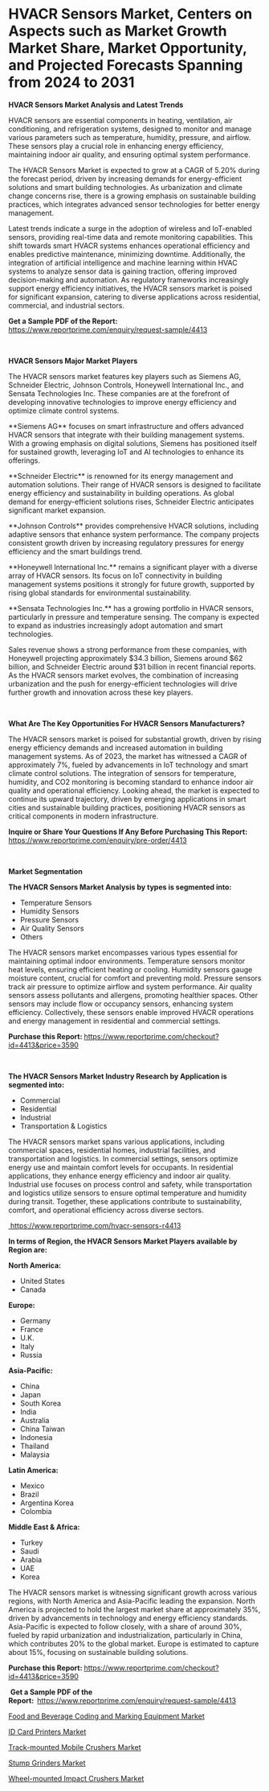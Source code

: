 <p><h1>HVACR Sensors Market, Centers on Aspects such as Market Growth Market Share, Market Opportunity, and Projected Forecasts Spanning from 2024 to 2031</h1></p><p><strong>HVACR Sensors Market Analysis and Latest Trends</strong></p>
<p><p>HVACR sensors are essential components in heating, ventilation, air conditioning, and refrigeration systems, designed to monitor and manage various parameters such as temperature, humidity, pressure, and airflow. These sensors play a crucial role in enhancing energy efficiency, maintaining indoor air quality, and ensuring optimal system performance.</p><p>The HVACR Sensors Market is expected to grow at a CAGR of 5.20% during the forecast period, driven by increasing demands for energy-efficient solutions and smart building technologies. As urbanization and climate change concerns rise, there is a growing emphasis on sustainable building practices, which integrates advanced sensor technologies for better energy management.</p><p>Latest trends indicate a surge in the adoption of wireless and IoT-enabled sensors, providing real-time data and remote monitoring capabilities. This shift towards smart HVACR systems enhances operational efficiency and enables predictive maintenance, minimizing downtime. Additionally, the integration of artificial intelligence and machine learning within HVAC systems to analyze sensor data is gaining traction, offering improved decision-making and automation. As regulatory frameworks increasingly support energy efficiency initiatives, the HVACR sensors market is poised for significant expansion, catering to diverse applications across residential, commercial, and industrial sectors.</p></p>
<p><strong>Get a Sample PDF of the Report:&nbsp;</strong> <a href="https://www.reportprime.com/enquiry/request-sample/4413">https://www.reportprime.com/enquiry/request-sample/4413</a></p>
<p>&nbsp;</p>
<p><strong>HVACR Sensors Major Market Players</strong></p>
<p><p>The HVACR sensors market features key players such as Siemens AG, Schneider Electric, Johnson Controls, Honeywell International Inc., and Sensata Technologies Inc. These companies are at the forefront of developing innovative technologies to improve energy efficiency and optimize climate control systems.</p><p>**Siemens AG** focuses on smart infrastructure and offers advanced HVACR sensors that integrate with their building management systems. With a growing emphasis on digital solutions, Siemens has positioned itself for sustained growth, leveraging IoT and AI technologies to enhance its offerings.</p><p>**Schneider Electric** is renowned for its energy management and automation solutions. Their range of HVACR sensors is designed to facilitate energy efficiency and sustainability in building operations. As global demand for energy-efficient solutions rises, Schneider Electric anticipates significant market expansion.</p><p>**Johnson Controls** provides comprehensive HVACR solutions, including adaptive sensors that enhance system performance. The company projects consistent growth driven by increasing regulatory pressures for energy efficiency and the smart buildings trend.</p><p>**Honeywell International Inc.** remains a significant player with a diverse array of HVACR sensors. Its focus on IoT connectivity in building management systems positions it strongly for future growth, supported by rising global standards for environmental sustainability.</p><p>**Sensata Technologies Inc.** has a growing portfolio in HVACR sensors, particularly in pressure and temperature sensing. The company is expected to expand as industries increasingly adopt automation and smart technologies.</p><p>Sales revenue shows a strong performance from these companies, with Honeywell projecting approximately $34.3 billion, Siemens around $62 billion, and Schneider Electric around $31 billion in recent financial reports. As the HVACR sensors market evolves, the combination of increasing urbanization and the push for energy-efficient technologies will drive further growth and innovation across these key players.</p></p>
<p>&nbsp;</p>
<p><strong>What Are The Key Opportunities For HVACR Sensors Manufacturers?</strong></p>
<p><p>The HVACR sensors market is poised for substantial growth, driven by rising energy efficiency demands and increased automation in building management systems. As of 2023, the market has witnessed a CAGR of approximately 7%, fueled by advancements in IoT technology and smart climate control solutions. The integration of sensors for temperature, humidity, and CO2 monitoring is becoming standard to enhance indoor air quality and operational efficiency. Looking ahead, the market is expected to continue its upward trajectory, driven by emerging applications in smart cities and sustainable building practices, positioning HVACR sensors as critical components in modern infrastructure.</p></p>
<p><strong>Inquire or Share Your Questions If Any Before Purchasing This Report:</strong> <a href="https://www.reportprime.com/enquiry/pre-order/4413">https://www.reportprime.com/enquiry/pre-order/4413</a></p>
<p>&nbsp;</p>
<p><strong>Market Segmentation</strong></p>
<p><strong>The HVACR Sensors Market Analysis by types is segmented into:</strong></p>
<p><ul><li>Temperature Sensors</li><li>Humidity Sensors</li><li>Pressure Sensors</li><li>Air Quality Sensors</li><li>Others</li></ul></p>
<p><p>The HVACR sensors market encompasses various types essential for maintaining optimal indoor environments. Temperature sensors monitor heat levels, ensuring efficient heating or cooling. Humidity sensors gauge moisture content, crucial for comfort and preventing mold. Pressure sensors track air pressure to optimize airflow and system performance. Air quality sensors assess pollutants and allergens, promoting healthier spaces. Other sensors may include flow or occupancy sensors, enhancing system efficiency. Collectively, these sensors enable improved HVACR operations and energy management in residential and commercial settings.</p></p>
<p><strong>Purchase this Report:&nbsp;</strong><a href="https://www.reportprime.com/checkout?id=4413&price=3590">https://www.reportprime.com/checkout?id=4413&price=3590</a></p>
<p>&nbsp;</p>
<p><strong>The HVACR Sensors Market Industry Research by Application is segmented into:</strong></p>
<p><ul><li>Commercial</li><li>Residential</li><li>Industrial</li><li>Transportation & Logistics</li></ul></p>
<p><p>The HVACR sensors market spans various applications, including commercial spaces, residential homes, industrial facilities, and transportation and logistics. In commercial settings, sensors optimize energy use and maintain comfort levels for occupants. In residential applications, they enhance energy efficiency and indoor air quality. Industrial use focuses on process control and safety, while transportation and logistics utilize sensors to ensure optimal temperature and humidity during transit. Together, these applications contribute to sustainability, comfort, and operational efficiency across diverse sectors.</p></p>
<p><a href="https://www.reportprime.com/hvacr-sensors-r4413">&nbsp;https://www.reportprime.com/hvacr-sensors-r4413</a></p>
<p><strong>In terms of Region, the HVACR Sensors Market Players available by Region are:</strong></p>
<p>
    <p> <strong> North America: </strong>
        <ul>
            <li>United States</li>
            <li>Canada</li>
        </ul>
        </p> 
    <p> <strong> Europe: </strong>
        <ul>
            <li>Germany</li>
            <li>France</li>
            <li>U.K.</li>
            <li>Italy</li>
            <li>Russia</li>
        </ul>
        </p> 
    <p> <strong> Asia-Pacific: </strong>
        <ul>
            <li>China</li>
            <li>Japan</li>
            <li>South Korea</li>
            <li>India</li>
            <li>Australia</li>
            <li>China Taiwan</li>
            <li>Indonesia</li>
            <li>Thailand</li>
            <li>Malaysia</li>
        </ul>
        </p> 
    <p> <strong> Latin America: </strong>
        <ul>
            <li>Mexico</li>
            <li>Brazil</li>
            <li>Argentina Korea</li>
            <li>Colombia</li>
        </ul>
        </p> 
    <p> <strong> Middle East & Africa: </strong>
        <ul>
            <li>Turkey</li>
            <li>Saudi</li>
            <li>Arabia</li>
            <li>UAE</li>
            <li>Korea</li>
        </ul>
    </p>
    </p>
<p><p>The HVACR sensors market is witnessing significant growth across various regions, with North America and Asia-Pacific leading the expansion. North America is projected to hold the largest market share at approximately 35%, driven by advancements in technology and energy efficiency standards. Asia-Pacific is expected to follow closely, with a share of around 30%, fueled by rapid urbanization and industrialization, particularly in China, which contributes 20% to the global market. Europe is estimated to capture about 15%, focusing on sustainable building solutions.</p></p>
<p><strong>Purchase this Report: </strong><a href="https://www.reportprime.com/checkout?id=4413&price=3590">https://www.reportprime.com/checkout?id=4413&price=3590</a></p>
<p>&nbsp;<strong>Get a Sample PDF of the Report:&nbsp;&nbsp;</strong><a href="https://www.reportprime.com/enquiry/request-sample/4413">https://www.reportprime.com/enquiry/request-sample/4413</a></p>
<p><strong></strong></p>
<p><p><a href="https://www.linkedin.com/pulse/global-food-beverage-coding-marking-equipment-industry-research-whblc?trackingId=E3ut6JYzRd%2BIADEKfOoK7w%3D%3D">Food and Beverage Coding and Marking Equipment Market</a></p><p><a href="https://www.linkedin.com/pulse/id-card-printers-market-global-share-ranking-overall-sales-s3vnc?trackingId=KgblYqKiQtaRZFvELL7e9w%3D%3D">ID Card Printers Market</a></p><p><a href="https://issuu.com/reportprime-2/docs/track-mounted-mobile-crushers-marke_95c1627f0c3b51">Track-mounted Mobile Crushers Market</a></p><p><a href="https://www.linkedin.com/pulse/how-regional-markets-adapting-stump-grinders-market-innovations-zcrzc?trackingId=wCmEHNpQQ1umURvT5mBepA%3D%3D">Stump Grinders Market</a></p><p><a href="https://issuu.com/reportprime-2/docs/wheel-mounted-impact-crushers-marke_98d557da327053">Wheel-mounted Impact Crushers Market</a></p></p>